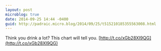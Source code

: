 ```yaml
---
layout: post
microblog: true
date: 2014-09-25 14:44 -0400
guid: http://padraic.micro.blog/2014/09/25/t515210185355563008.html
---
```

Think you drink a lot? This chart will tell you. [http://t.co/xGb28XI9QG](http://t.co/xGb28XI9QG)
